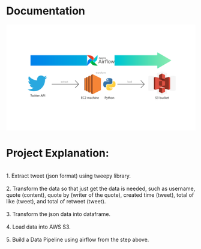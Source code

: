 # Documentation

![My Image](src/workflow.png)

# Project Explanation:
<br />
1. Extract tweet (json format) using tweepy library.
<br />
<br />
2. Transform the data so that just get the data is needed, such as username, quote (content), quote by (writer of the quote), created time (tweet), total of like (tweet),
and total of retweet (tweet).
<br />
<br />
3. Transform the json data into dataframe.
<br />
<br />
4. Load data into AWS S3.
<br />
<br />
5. Build a Data Pipeline using airflow from the step above.
